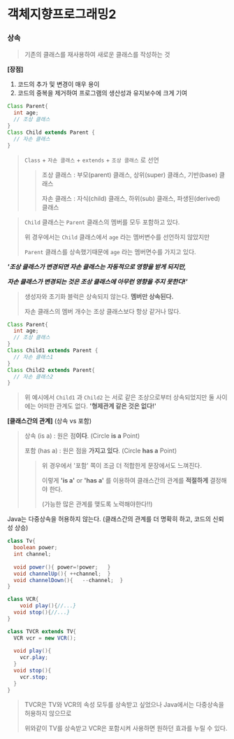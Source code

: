 # 객체지향프로그래밍2

### 상속

> 기존의 클래스를 재사용하여 새로운 클래스를 작성하는 것

**[장점]**

1. 코드의 추가 및 변경이 매우 용이
2. 코드의 중복을 제거하여 프로그램의 생산성과 유지보수에 크게 기여

```java
Class Parent{
  int age;
  // 조상 클래스
}
Class Child extends Parent {
  // 자손 클래스
}
```

> `Class`  +  `자손 클래스`  +  `extends`   +  `조상 클래스` 로 선언
>
> > 조상 클래스 : 부모(parent) 클래스, 상위(super) 클래스, 기반(base) 클래스
> >
> > 자손 클래스 : 자식(child) 클래스, 하위(sub) 클래스, 파생된(derived) 클래스

> `Child` 클래스는 `Parent` 클래스의 멤버를 모두 포함하고 있다.
>
> 위 경우에서는 `Child` 클래스에서 `age` 라는 멤버변수를 선언하지 않았지만 
>
> `Parent` 클래스를 상속했기때문에 `age` 라는 멤버면수를 가지고 있다.

***'조상 클래스가 변경되면 자손 클래스는 자동적으로 영향을 받게 되지만,***

***자손 클래스가 변경되는 것은 조상 클래스에 아무런 영향을 주지 못한다!'***

> 생성자와 초기화 블럭은 상속되지 않는다. **멤버만 상속된다.**
>
> 자손 클래스의 멤버 개수는 조상 클래스보다 항상 같거나 많다.

```java
Class Parent{
  int age;
  // 조상 클래스
}
Class Child1 extends Parent {
  // 자손 클래스1
}
Class Child2 extends Parent{
  // 자손 클래스2
}
```

> 위 예시에서 `Child1` 과 `Child2` 는 서로 같은 조상으로부터 상속되었지만 둘 사이에는 어떠한 관계도 없다. **'형제관계 같은 것은 없다!'**



**[클래스간의 관계]** (상속 vs 포함)

> 상속 (is a) : 원은 점**이다**. (Circle **is a** Point)
>
> 포함 (has a) : 원은 점을 **가지고 있다**. (Circle **has a** Point)
>
> > 위 경우에서 '포함' 쪽이 조금 더 적합한게 문장에서도 느껴진다.
> >
> > 이렇게 **'is a'** or **'has a'** 를 이용하여 클래스간의 관계를 **적절하게** 결정해야 한다.
> >
> > (가능한 많은 관계를 맺도록 노력해야한다!!)



Java는 다중상속을 허용하지 않는다. (클래스간의 관계를 더 명확히 하고, 코드의 신뢰성 상승)

```java
class Tv{
  boolean power;
  int channel;
  
  void power(){	power=!power;	}
  void channelUp(){	++channel;	}
  void channelDown(){	--channel;	}
}

class VCR{
	void play(){//...}
  void stop(){//...}
}

class TVCR extends TV{
  VCR vcr = new VCR();
  
  void play(){
    vcr.play;
  }
  void stop(){
    vcr.stop;
  }
}
```

> TVCR은 TV와 VCR의 속성 모두를 상속받고 싶었으나 Java에서는 다중상속을 허용하지 않으므로
>
> 위와같이 TV를 상속받고 VCR은 포함시켜 사용하면 원하던 효과를 누릴 수 있다.
